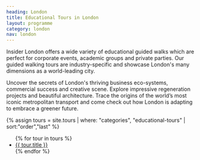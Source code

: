 ```yaml
---
heading: London
title: Educational Tours in London
layout: programme
category: london
nav: london
---
```


Insider London offers a wide variety of educational guided walks which are perfect for corporate events, academic groups and private parties. Our guided walking tours are industry-specific and showcase London's many dimensions as a world-leading city.

Uncover the secrets of London's thriving business eco-systems, commercial success and creative scene. Explore impressive regeneration projects and beautiful architecture. Trace the origins of the world’s most iconic metropolitan transport and come check out how London is adapting to embrace a greener future.

{% assign tours = site.tours | where: "categories", "educational-tours" | sort:"order","last" %}
<ul class="o-list-bare">
  {% for tour in tours %}
    <li><a href="{{ tour.url }}">{{ tour.title }}</a></li>
  {% endfor %}
</ul>
